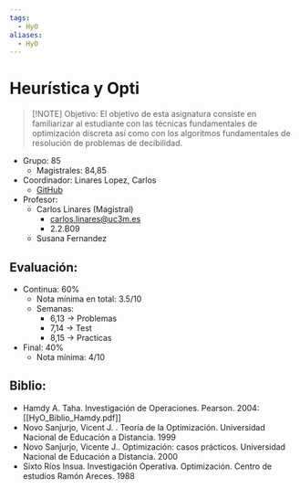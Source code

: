 ```yaml
---
tags:
  - HyO
aliases:
  - HyO
---
```

# Heurística y Opti

> [!NOTE] Objetivo:
> El objetivo de esta asignatura consiste en familiarizar al estudiante con las técnicas fundamentales de optimización discreta así como con los algoritmos fundamentales de resolución de problemas de decibilidad.

+ Grupo: 85
	+ Magistrales: 84,85
+ Coordinador: Linares Lopez, Carlos
	+ [GitHub](https://github.com/clinaresl?tab=repositories)
+ Profesor: 
	+ Carlos Linares (Magistral)
		+ carlos.linares@uc3m.es
		+ 2.2.B09
	+ Susana Fernandez
## Evaluación: 
+ Continua: 60%
	+ Nota mínima en total: 3.5/10
	+ Semanas: 
		+ 6,13 → Problemas
		+ 7,14 → Test
		+ 8,15 → Practicas
+ Final: 40%
	+ Nota mínima: 4/10

## Biblio: 
- Hamdy A. Taha. Investigación de Operaciones. Pearson. 2004: [[HyO_Biblio_Hamdy.pdf]]
- Novo Sanjurjo, Vicent J. . Teoría de la Optimización. Universidad Nacional de Educación a Distancia. 1999
- Novo Sanjurjo, Vicente J.. Optimización: casos prácticos. Universidad Nacional de Educación a Distancia. 2000
- Sixto Ríos Insua. Investigación Operativa. Optimización. Centro de estudios Ramón Areces. 1988
